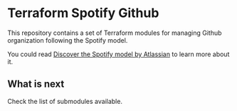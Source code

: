 # Terraform Spotify Github

This repository contains a set of Terraform modules for managing Github
organization following the Spotify model.

You could read [Discover the Spotify model by Atlassian](https://www.atlassian.com/agile/agile-at-scale/spotify)
to learn more about it.

## What is next

Check the list of submodules available.
